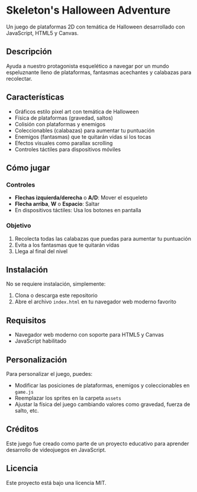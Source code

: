 # Skeleton's Halloween Adventure

Un juego de plataformas 2D con temática de Halloween desarrollado con JavaScript, HTML5 y Canvas.

## Descripción

Ayuda a nuestro protagonista esquelético a navegar por un mundo espeluznante lleno de plataformas, fantasmas acechantes y calabazas para recolectar.

## Características

- Gráficos estilo pixel art con temática de Halloween
- Física de plataformas (gravedad, saltos)
- Colisión con plataformas y enemigos
- Coleccionables (calabazas) para aumentar tu puntuación
- Enemigos (fantasmas) que te quitarán vidas si los tocas
- Efectos visuales como parallax scrolling
- Controles táctiles para dispositivos móviles

## Cómo jugar

### Controles

- **Flechas izquierda/derecha** o **A/D**: Mover el esqueleto
- **Flecha arriba**, **W** o **Espacio**: Saltar
- En dispositivos táctiles: Usa los botones en pantalla

### Objetivo

1. Recolecta todas las calabazas que puedas para aumentar tu puntuación
2. Evita a los fantasmas que te quitarán vidas
3. Llega al final del nivel

## Instalación

No se requiere instalación, simplemente:

1. Clona o descarga este repositorio
2. Abre el archivo `index.html` en tu navegador web moderno favorito

## Requisitos

- Navegador web moderno con soporte para HTML5 y Canvas
- JavaScript habilitado

## Personalización

Para personalizar el juego, puedes:

- Modificar las posiciones de plataformas, enemigos y coleccionables en `game.js`
- Reemplazar los sprites en la carpeta `assets`
- Ajustar la física del juego cambiando valores como gravedad, fuerza de salto, etc.

## Créditos

Este juego fue creado como parte de un proyecto educativo para aprender desarrollo de videojuegos en JavaScript.

## Licencia

Este proyecto está bajo una licencia MIT.
